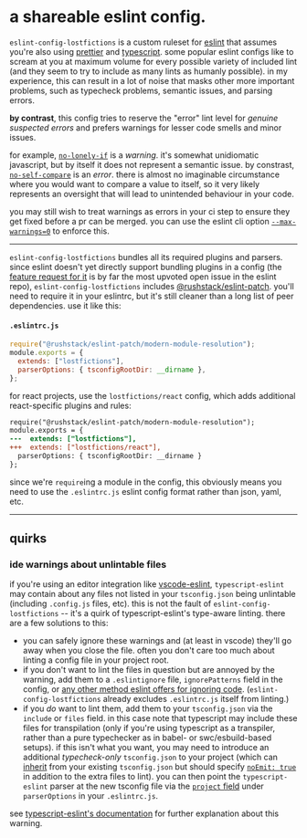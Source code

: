 # a shareable eslint config.

`eslint-config-lostfictions` is a custom ruleset for
[eslint](https://eslint.org/) that assumes you're also using
[prettier](https://prettier.io/) and
[typescript](https://www.typescriptlang.org/). some popular eslint configs like
to scream at you at maximum volume for every possible variety of included lint
(and they seem to try to include as many lints as humanly possible). in my
experience, this can result in a lot of noise that masks other more important
problems, such as typecheck problems, semantic issues, and parsing errors.

**by contrast**, this config tries to reserve the "error" lint level for
_genuine suspected errors_ and prefers warnings for lesser code smells and minor
issues.

for example, [`no-lonely-if`](https://eslint.org/docs/rules/no-lonely-if) is a
_warning_. it's somewhat unidiomatic javascript, but by itself it does not
represent a semantic issue. by constrast,
[`no-self-compare`](https://eslint.org/docs/rules/no-self-compare) is an
_error_. there is almost no imaginable circumstance where you would want to
compare a value to itself, so it very likely represents an oversight that will
lead to unintended behaviour in your code.

you may still wish to treat warnings as errors in your ci step to ensure they
get fixed before a pr can be merged. you can use the eslint cli option
[`--max-warnings=0`](https://eslint.org/docs/user-guide/command-line-interface#--max-warnings)
to enforce this.

---

`eslint-config-lostfictions` bundles all its required plugins and parsers. since
eslint doesn't yet directly support bundling plugins in a config (the [feature
request for it](https://github.com/eslint/eslint/issues/3458) is by far the most
upvoted open issue in the eslint repo), `eslint-config-lostfictions` includes
[@rushstack/eslint-patch](https://github.com/microsoft/rushstack/tree/master/eslint/eslint-patch).
you'll need to require it in your eslintrc, but it's still cleaner than a long
list of peer dependencies. use it like this:

#### `.eslintrc.js`

```js
require("@rushstack/eslint-patch/modern-module-resolution");
module.exports = {
  extends: ["lostfictions"],
  parserOptions: { tsconfigRootDir: __dirname },
};
```

for react projects, use the `lostfictions/react` config, which adds additional
react-specific plugins and rules:

```diff
require("@rushstack/eslint-patch/modern-module-resolution");
module.exports = {
---  extends: ["lostfictions"],
+++  extends: ["lostfictions/react"],
  parserOptions: { tsconfigRootDir: __dirname }
};
```

since we're `require`ing a module in the config, this obviously means you need
to use the `.eslintrc.js` eslint config format rather than json, yaml, etc.

---

## quirks

### ide warnings about unlintable files

if you're using an editor integration like
[vscode-eslint](https://github.com/Microsoft/vscode-eslint), `typescript-eslint`
may contain about any files not listed in your `tsconfig.json` being unlintable
(including `.config.js` files, etc). this is not the fault of
`eslint-config-lostfictions` -- it's a quirk of typescript-eslint's type-aware
linting. there are a few solutions to this:

- you can safely ignore these warnings and (at least in vscode) they'll go away
  when you close the file. often you don't care too much about linting a config
  file in your project root.
- if you don't want to lint the files in question but are annoyed by the
  warning, add them to a `.eslintignore` file, `ignorePatterns` field in the
  config, or [any other method eslint offers for ignoring
  code](https://eslint.org/docs/user-guide/configuring/ignoring-code).
  (`eslint-config-lostfictions` already excludes `.eslintrc.js` itself from
  linting.)
- if you _do_ want to lint them, add them to your `tsconfig.json` via the
  `include` or `files` field. in this case note that typescript may include
  these files for transpilation (only if you're using typescript as a
  transpiler, rather than a pure typechecker as in babel- or swc/esbuild-based
  setups). if this isn't what you want, you may need to introduce an additional
  _typecheck-only_ `tsconfig.json` to your project (which can
  [inherit](https://www.typescriptlang.org/tsconfig#extends) from your existing
  `tsconfig.json` but should specify [`noEmit: true`](https://www.typescriptlang.org/tsconfig#noEmit) in addition to the
  extra files to lint). you can then point the `typescript-eslint` parser at the
  new tsconfig file via the [`project`
  field](https://github.com/typescript-eslint/typescript-eslint/tree/main/packages/parser#parseroptionsproject)
  under `parserOptions` in your `.eslintrc.js`.

see [typescript-eslint's
documentation](https://typescript-eslint.io/docs/linting/type-linting#i-get-errors-telling-me-the-file-must-be-included-in-at-least-one-of-the-projects-provided)
for further explanation about this warning.
